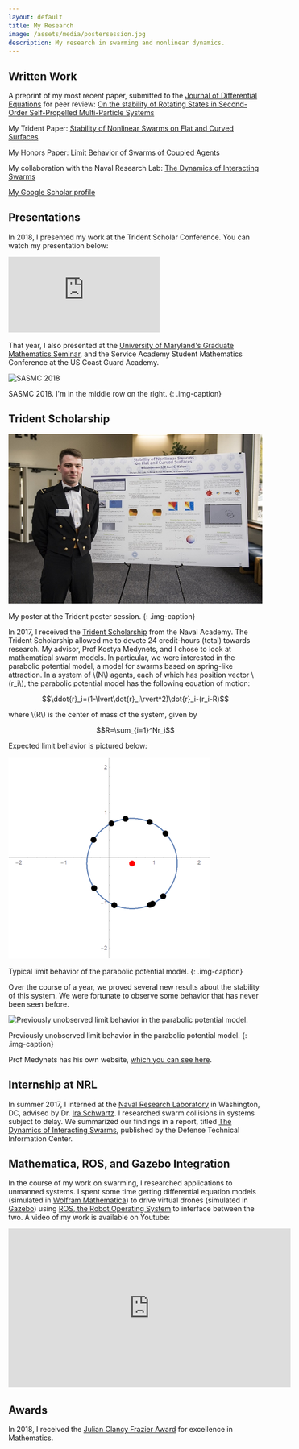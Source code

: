 ```yaml
---
layout: default
title: My Research
image: /assets/media/postersession.jpg
description: My research in swarming and nonlinear dynamics.
---
```


## Written Work

A preprint of my most recent paper, submitted to the [Journal of Differential Equations](https://www.sciencedirect.com/journal/journal-of-differential-equations) for peer review: [On the stability of Rotating States in Second-Order Self-Propelled Multi-Particle Systems](https://arxiv.org/abs/2105.11419)

My Trident Paper: [Stability of Nonlinear Swarms on Flat and Curved Surfaces](https://apps.dtic.mil/sti/citations/AD1054413)

My Honors Paper: [Limit Behavior of Swarms of Coupled Agents](/assets/media/KolonHonorsPaper.pdf)

My collaboration with the Naval Research Lab: [The Dynamics of Interacting Swarms](https://apps.dtic.mil/sti/citations/trecms/AD1049505)

[My Google Scholar profile](https://scholar.google.com/citations?user=PGrREdAAAAAJ&hl=en&oi=sra&gmla=AJsN-F5bRdLiLcoAj3R_3caEvUMuLZNUgOPbP0po6aq398UJoWWizOEyJI2dA7EqLaLcXOv4AIXt2iXnsNjVvKi8nLCKR1atQW_AWItvmejLEHtUFVc_DIU&sciund=11359502736587985505)

## Presentations

In 2018, I presented my work at the Trident Scholar Conference. You can watch my presentation below:

<div class=outer><div><iframe src="https://www.youtube.com/embed/EoPVIYvSgaQ" frameborder="0" allow="accelerometer; autoplay; clipboard-write; encrypted-media; gyroscope; picture-in-picture" allowfullscreen></iframe></div></div>
<p></p>

That year, I also presented at the [University of Maryland's Graduate Mathematics Seminar](https://www-math.umd.edu/gcal_rss.php?seminar_key=SDYN&year=2018&html#:~:text=Stability%20of%20Nonlinear%20Swarms%20on%20Flat%20and%20Curved%20Surfaces), and the Service Academy Student Mathematics Conference at the US Coast Guard Academy.

![SASMC 2018](/assets/media/sasmc.png)

SASMC 2018. I'm in the middle row on the right.
{: .img-caption}

## Trident Scholarship

![Trident Poster Session](/assets/media/postersession.jpg)

My poster at the Trident poster session.
{: .img-caption}

In 2017, I received the [Trident Scholarship](https://www.usna.edu/TridentProgram/index.php) from the Naval Academy. The Trident Scholarship allowed me to devote 24 credit-hours (total) towards research. My advisor, Prof Kostya Medynets, and I chose to look at mathematical swarm models. In particular, we were interested in the parabolic potential model, a model for swarms based on spring-like attraction. In a system of \\(N\\) agents, each of which has position vector \\(r_i\\), the parabolic potential model has the following equation of motion:

$$\ddot{r}_i=(1-\lvert\dot{r}_i\rvert^2)\dot{r}_i-(r_i-R)$$

where \\(R\\) is the center of mass of the system, given by

$$R=\sum_{i=1}^Nr_i$$

Expected limit behavior is pictured below:

![Typical limit behavior of the parabolic potential model](/assets/media/circularlimit.gif)

Typical limit behavior of the parabolic potential model.
{: .img-caption}

Over the course of a year, we proved several new results about the stability of this system. We were fortunate to observe some behavior that has never been seen before.

![Previously unobserved limit behavior in the parabolic potential model.](/assets/media/weirdlimit.gif)

Previously unobserved limit behavior in the parabolic potential model.
{: .img-caption}

Prof Medynets has his own website, [which you can see here](https://sites.google.com/usna.edu/medynets/).

## Internship at NRL

In summer 2017, I interned at the [Naval Research Laboratory](https://www.nrl.navy.mil/) in Washington, DC, advised by Dr. [Ira Schwartz](https://scholar.google.com/citations?user=MG9YypEAAAAJ&hl=en). I researched swarm collisions in systems subject to delay. We summarized our findings in a report, titled [The Dynamics of Interacting Swarms](https://apps.dtic.mil/sti/citations/trecms/AD1049505), published by the Defense Technical Information Center.

## Mathematica, ROS, and Gazebo Integration

In the course of my work on swarming, I researched applications to unmanned systems. I spent some time getting differential equation models (simulated in [Wolfram Mathematica](https://www.wolfram.com/mathematica)) to drive virtual drones (simulated in [Gazebo](http://gazebosim.org/)) using [ROS, the Robot Operating System](http://www.ros.org/) to interface between the two. A video of my work is available on Youtube:

<div class=outer><div><iframe width="560" height="315" src="https://www.youtube.com/embed/FYhWsqcFmp8" frameborder="0" allow="autoplay; encrypted-media" allowfullscreen></iframe></div></div>

## Awards

In 2018, I received the [Julian Clancy Frazier Award](https://www.usna.edu/MathDept/about/awards/index.php#panel5JulianClancyFrazierAwardforExcellenceinMathematics) for excellence in Mathematics.
